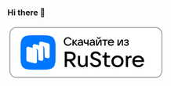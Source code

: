 ### Hi there 👋
<a href="https://www.ruStore.ru/">
    <img alt="website: ruStore.ru" src="https://github.com/vachtung-gigabidze/vachtung-gigabidze/blob/main/ruStore.png" target="_blank" />
  </a>
<!--
**vachtung-gigabidze/vachtung-gigabidze** is a ✨ _special_ ✨ repository because its `README.md` (this file) appears on your GitHub profile.

Here are some ideas to get you started:

- 🔭 I’m currently working on ...
- 🌱 I’m currently learning ...
- 👯 I’m looking to collaborate on ...
- 🤔 I’m looking for help with ...
- 💬 Ask me about ...
- 📫 How to reach me: ...
- 😄 Pronouns: ...
- ⚡ Fun fact: ...
-->
